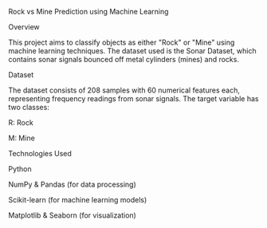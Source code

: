 Rock vs Mine Prediction using Machine Learning

Overview

This project aims to classify objects as either "Rock" or "Mine" using machine learning techniques. The dataset used is the Sonar Dataset, which contains sonar signals bounced off metal cylinders (mines) and rocks.

Dataset

The dataset consists of 208 samples with 60 numerical features each, representing frequency readings from sonar signals. The target variable has two classes:

R: Rock

M: Mine

Technologies Used

Python

NumPy & Pandas (for data processing)

Scikit-learn (for machine learning models)

Matplotlib & Seaborn (for visualization)

